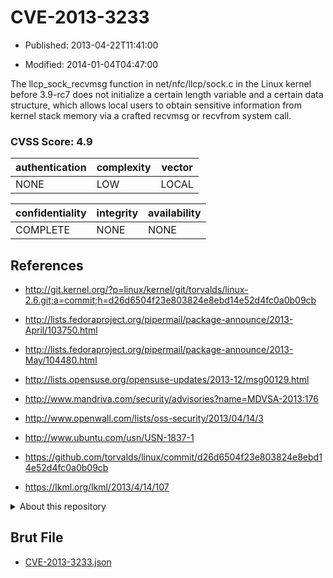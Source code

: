 # CVE-2013-3233

- Published: 2013-04-22T11:41:00

- Modified: 2014-01-04T04:47:00

The llcp_sock_recvmsg function in net/nfc/llcp/sock.c in the Linux kernel before 3.9-rc7 does not initialize a certain length variable and a certain data structure, which allows local users to obtain sensitive information from kernel stack memory via a crafted recvmsg or recvfrom system call.

### CVSS Score: **4.9**

| authentication | complexity | vector |
| --- | --- | --- |
| NONE | LOW | LOCAL |

| confidentiality | integrity | availability |
| --- | --- | --- |
| COMPLETE | NONE | NONE |

## References

* http://git.kernel.org/?p=linux/kernel/git/torvalds/linux-2.6.git;a=commit;h=d26d6504f23e803824e8ebd14e52d4fc0a0b09cb

* http://lists.fedoraproject.org/pipermail/package-announce/2013-April/103750.html

* http://lists.fedoraproject.org/pipermail/package-announce/2013-May/104480.html

* http://lists.opensuse.org/opensuse-updates/2013-12/msg00129.html

* http://www.mandriva.com/security/advisories?name=MDVSA-2013:176

* http://www.openwall.com/lists/oss-security/2013/04/14/3

* http://www.ubuntu.com/usn/USN-1837-1

* https://github.com/torvalds/linux/commit/d26d6504f23e803824e8ebd14e52d4fc0a0b09cb

* https://lkml.org/lkml/2013/4/14/107

<details>
<summary>About this repository</summary> 

  This repository is part of the project [Live Hack CVE](https://github.com/Live-Hack-CVE). Main website can be found [www.live-hack.org](https://www.live-hack.org) 
  
  Made by [Sn0wAlice](https://github.com/Sn0wAlice) for the people that care about security and need to have a feed of the latest CVEs. Hope you enjoy it, don't forget to star the repo and follow me on [Twitter](https://twitter.com/Sn0wAlice) and [Github](https://github.com/Sn0wAlice). And that is my [personnal website](https://www.alice-snow.me/)

  - [Home Page](https://github.com/Live-Hack-CVE)
  - [Framework](https://github.com/Live-Hack-CVE/cve-framework)
  - [CVE database](https://github.com/Live-Hack-CVE/full_database)
  - [Changelog](https://github.com/Live-Hack-CVE/Changelog)
</details>

## Brut File

* [CVE-2013-3233.json](https://raw.githubusercontent.com/Live-Hack-CVE/full_database/main/cves/2013/CVE-2013-3233.json)

